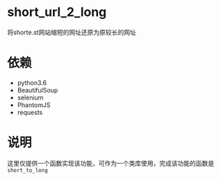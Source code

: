 # short_url_2_long

将shorte.st网站缩短的网址还原为原较长的网址

# 依赖

- python3.6
- BeautifulSoup
- selenium
- PhantomJS
- requests
 
# 说明

这里仅提供一个函数实现该功能，可作为一个类库使用，完成该功能的函数是`short_to_long`
